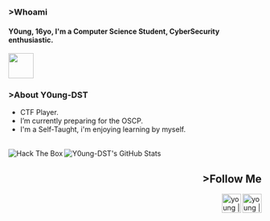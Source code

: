 ### >Whoami

#### Y0ung, 16yo, I'm a Computer Science Student, CyberSecurity enthusiastic.

<img width="50px" src="https://media.discordapp.net/attachments/635278809741918218/779659425698807858/a.gif">

### >About Y0ung-DST

- CTF Player.
- I’m currently preparing for the OSCP.
- I'm a Self-Taught, i'm enjoying learning by myself.
<br>
<img align="left" src="http://www.hackthebox.eu/badge/image/252510" alt="Hack The Box">
<img align="left" alt="Y0ung-DST's GitHub Stats" src="https://github-readme-stats.vercel.app/api?username=Y0ung-DST&show_icons=true&theme=tokyonight" />

<br>
<h2 align="right">>Follow Me</h2>

[<img align="right" alt="young | Twitter" width="38px" src="https://cdn.jsdelivr.net/npm/simple-icons@v3/icons/twitter.svg" />][twitter]
[<img align="right" alt="young | HTB" width="38px" src="https://forum.hackthebox.eu/uploads/RJZMUY81IQLQ.png" />][HTB]


[HTB]: https://www.hackthebox.eu/profile/252510
[twitter]: https://twitter.com/Y0ung_MA

